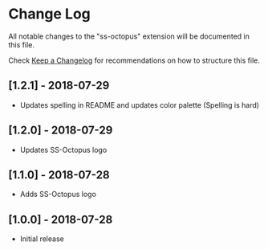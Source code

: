 # Change Log

All notable changes to the "ss-octopus" extension will be documented in this file.

Check [Keep a Changelog](http://keepachangelog.com/) for recommendations on how to structure this file.


## [1.2.1] - 2018-07-29

- Updates spelling in README and updates color palette (Spelling is hard)

## [1.2.0] - 2018-07-29

- Updates SS-Octopus logo

## [1.1.0] - 2018-07-28

- Adds SS-Octopus logo

## [1.0.0] - 2018-07-28

- Initial release
